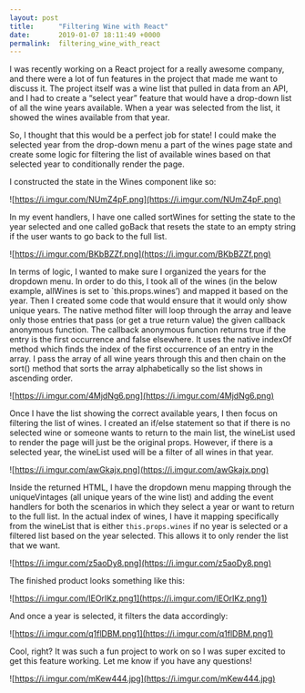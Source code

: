 ```yaml
---
layout: post
title:      "Filtering Wine with React"
date:       2019-01-07 18:11:49 +0000
permalink:  filtering_wine_with_react
---
```



I was recently working on a React project for a really awesome company, and there were a lot of fun features in the project that made me want to discuss it. The project itself was a wine list that pulled in data from an API, and I had to create a “select year” feature that would have a drop-down list of all the wine years available. When a year was selected from the list, it showed the wines available from that year. 

So, I thought that this would be a perfect job for state! I could make the selected year from the drop-down menu a part of the wines page state and create some logic for filtering the list of available wines based on that selected year to conditionally render the page. 

I constructed the state in the Wines component like so:

![https://i.imgur.com/NUmZ4pF.png](https://i.imgur.com/NUmZ4pF.png)
 
In my event handlers, I have one called sortWines for setting the state to the year selected and one called goBack that resets the state to an empty string if the user wants to go back to the full list. 
 
 ![https://i.imgur.com/BKbBZZf.png](https://i.imgur.com/BKbBZZf.png)

In terms of logic, I wanted to make sure I organized the years for the dropdown menu. In order to do this, I took all of the wines (in the below example, allWines is set to `this.props.wines’) and mapped it based on the year. Then I created some code that would ensure that it would only show unique years. The native method filter will loop through the array and leave only those entries that pass (or get a true return value) the given callback anonymous function. The callback anonymous function returns true if the entry is the first occurrence and false elsewhere. It uses the native indexOf method which finds the index of the first occurrence of an entry in the array. I pass the array of all wine years through this and then chain on the sort() method that sorts the array alphabetically so the list shows in ascending order. 
 
 ![https://i.imgur.com/4MjdNg6.png](https://i.imgur.com/4MjdNg6.png)
 
Once I have the list showing the correct available years, I then focus on filtering the list of wines. I created an if/else statement so that if there is no selected wine or someone wants to return to the main list, the wineList used to render the page will just be the original props. However, if there is a selected year, the wineList used will be a filter of all wines in that year.
 
 ![https://i.imgur.com/awGkajx.png](https://i.imgur.com/awGkajx.png)
 
Inside the returned HTML, I have the dropdown menu mapping through the uniqueVintages (all unique years of the wine list) and adding the event handlers for both the scenarios in which they select a year or want to return to the full list. In the actual index of wines, I have it mapping specifically from the wineList that is either `this.props.wines` if no year is selected or a filtered list based on the year selected. This allows it to only render the list that we want. 

![https://i.imgur.com/z5aoDy8.png](https://i.imgur.com/z5aoDy8.png)
 
The finished product looks something like this: 
 
 ![https://i.imgur.com/IEOrIKz.png1](https://i.imgur.com/IEOrIKz.png1)

And once a year is selected, it filters the data accordingly: 

![https://i.imgur.com/q1flDBM.png1](https://i.imgur.com/q1flDBM.png1)
 

Cool, right? It was such a fun project to work on so I was super excited to get this feature working. Let me know if you have any questions! 


![https://i.imgur.com/mKew444.jpg](https://i.imgur.com/mKew444.jpg)

